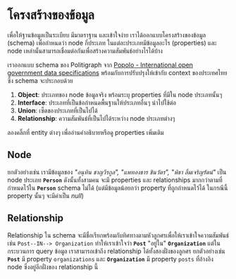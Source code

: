 # โครงสร้างของข้อมูล

เพื่อให้ฐานข้อมูลเป็นระเบียบ มีมาตราฐาน และเข้าใจง่าย เราได้ออกแบบโครงสร้างของข้อมูล (schema) เพื่อกำหนดว่า node กี่ประเภท ในแต่ละประเภทมีข้อมูลอะไร (properties) และ node เหล่านั้นสามารถเชื่อมต่อกันเพื่อสร้างความสัมพันธ์อย่างไรได้บ้าง

เราออกแบบ schema ของ Politigraph จาก [Popolo - International open government data specifications](https://www.popoloproject.com/) พร้อมกับการปรับปรุงให้เข้ากับ context ของประเทศไทย ซึ่ง schema จะประกอบด้วย

1. **Object**: ประเภทของ node ข้อมูลจริง พร้อมระบุ properties ที่มีใน node ประเภทนั้นๆ
2. **Interface**: ประเภทที่เป็นข้อกำหนดพื้นฐานให้ประเภทอื่นๆ นำไปใช้ต่อ
3. **Union**: เซ็ตของประเภทที่เป็นไปได้
4. **Relationship**: ความสัมพันธ์ที่เป็นไปได้ระหว่าง node ประเภทต่างๆ

ลองคลิ๊กที่ entity ต่างๆ เพื่ออ่านคำอธิบายหรือดู properties เพิ่มเติม

<SchemaGraph></SchemaGraph>

## Node

ยกตัวอย่างเช่น เรามีข้อมูลของ _"อนุทิน ชาญวีรกูล", "แพทองธาร ชินวัตร", "พิธา ลิ้มเจริญรัตน์"_ เป็น node ประเภท **`Person`** ดังนั้นทั้งสามคน จะมี properties และ relationships มากกว่าตามที่กำหนดไว้ใน **`Person`** schema ไม่ได้ (แต่มีข้อมูลน้อยกว่า property ที่ถูกกำหนดไว้ได้ ในกรณีนี้ property นั้นๆ จะมีค่าเป็น _null_)

<QueryGraph query="query People($where: PersonWhere) { people(where: $where) { id prefix firstname lastname image birth_date educations previous_occupations }}" :variables='{ "where": { "id_IN": ["อนุทิน-ชาญวีรกูล", "แพทองธาร-ชินวัตร", "พิธา-ลิ้มเจริญรัตน์"] }}'></QueryGraph>

## Relationship

Relationship ใน schema จะมีชื่อเรียกพร้อมกับทิศทางตามหัวลูกศรเพื่อให้เราเข้าใจความสัมพันธ์ เช่น `Post--IN--> Organization` ทำให้เราเข้าใจว่า **`Post`** "อยู่ใน" **`Organization`** แต่ในกระบวนการ query ข้อมูล เราสามารถเข้าถึง relationship ได้ทั้งสองฝั่งของลูกศร ยกตัวอย่างเช่น **`Post`** มี property `organizations` และ **`Organization`** มี property `posts` ที่อ้างอิง node ซึ่งอยู่อีกฝั่งของ relationship นี้

<QueryGraph query="query Organizations($where: OrganizationWhere, $postsWhere2: PostWhere) { organizations(where: $where) { id name posts(where: $postsWhere2) { id role organizations { id name } } } }" :variables='{ "where": { "id_EQ": "คณะรัฐมนตรี-64" }, "postsWhere2": { "role_EQ": "นายกรัฐมนตรี" } }'></QueryGraph>
